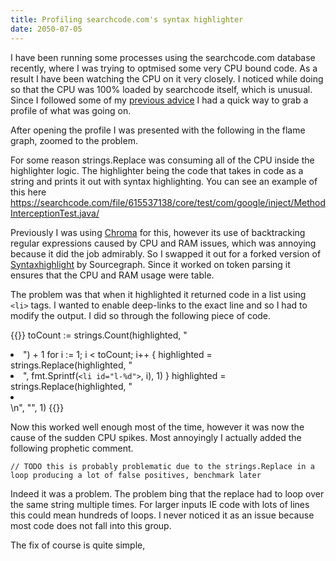 ```yaml
---
title: Profiling searchcode.com's syntax highlighter
date: 2050-07-05
---
```


I have been running some processes using the searchcode.com database recently, where I was trying to optmised some very CPU bound code. As a result I have been watching the CPU on it very closely. I noticed while doing so that the CPU was 100% loaded by searchcode itself, which is unusual. Since I followed some of my [previous advice](https://boyter.org/posts/how-to-start-go-project-2023/) I had a quick way to grab a profile of what was going on.

After opening the profile I was presented with the following in the flame graph, zoomed to the problem.

For some reason strings.Replace was consuming all of the CPU inside the highlighter logic. The highlighter being the code that takes in code as a string and prints it out with syntax highlighting. You can see an example of this here https://searchcode.com/file/615537138/core/test/com/google/inject/MethodInterceptionTest.java/

Previously I was using [Chroma](https://github.com/alecthomas/chroma) for this, however its use of backtracking regular expressions caused by CPU and RAM issues, which was annoying because it did the job admirably. So I swapped it out for a forked version of [Syntaxhighlight](https://github.com/sourcegraph/syntaxhighlight) by Sourcegraph. Since it worked on token parsing it ensures that the CPU and RAM usage were table.

The problem was that when it highlighted it returned code in a list using `<li>` tags. I wanted to enable deep-links to the exact line and so I had to modify the output. I did so through the following piece of code.

{{<highlight go>}}
toCount := strings.Count(highlighted, "<li>") + 1
for i := 1; i < toCount; i++ {
    highlighted = strings.Replace(highlighted, "<li>", fmt.Sprintf(`<li id="l-%d">`, i), 1)
}
highlighted = strings.Replace(highlighted, "<li></li>\n", "", 1)
{{</highlight>}}

Now this worked well enough most of the time, however it was now the cause of the sudden CPU spikes. Most annoyingly I actually added the following prophetic comment.

```
// TODO this is probably problematic due to the strings.Replace in a loop producing a lot of false positives, benchmark later
```

Indeed it was a problem. The problem bing that the replace had to loop over the same string multiple times. For larger inputs IE code with lots of lines this could mean hundreds of loops. I never noticed it as an issue because most code does not fall into this group. 

The fix of course is quite simple,